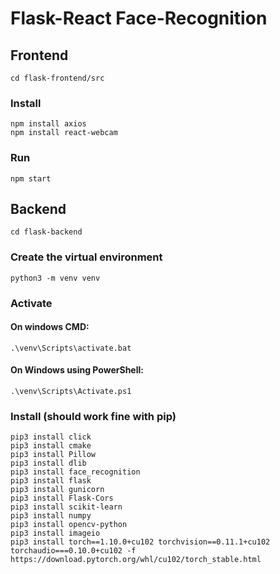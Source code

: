 # Flask-React Face-Recognition

## Frontend
    cd flask-frontend/src
### Install
    npm install axios
    npm install react-webcam
### Run
    npm start

## Backend
    cd flask-backend
### Create the virtual environment
    python3 -m venv venv
### Activate
#### On windows CMD:
    .\venv\Scripts\activate.bat
#### On Windows using PowerShell: 
    .\venv\Scripts\Activate.ps1
### Install (should work fine with pip)
    pip3 install click
    pip3 install cmake
    pip3 install Pillow
    pip3 install dlib
    pip3 install face_recognition
    pip3 install flask
    pip3 install gunicorn
    pip3 install Flask-Cors
    pip3 install scikit-learn
    pip3 install numpy
    pip3 install opencv-python
    pip3 install imageio
    pip3 install torch==1.10.0+cu102 torchvision==0.11.1+cu102 torchaudio===0.10.0+cu102 -f https://download.pytorch.org/whl/cu102/torch_stable.html